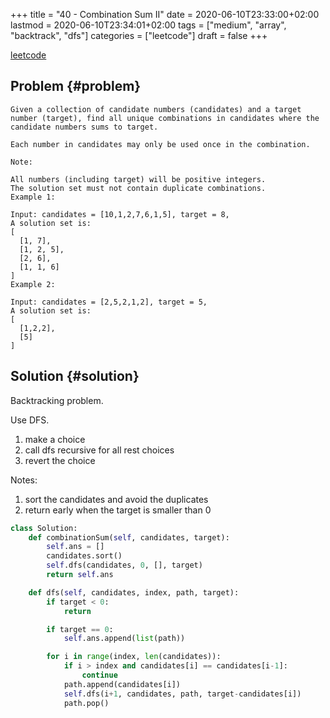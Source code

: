 +++
title = "40 - Combination Sum II"
date = 2020-06-10T23:33:00+02:00
lastmod = 2020-06-10T23:34:01+02:00
tags = ["medium", "array", "backtrack", "dfs"]
categories = ["leetcode"]
draft = false
+++

[leetcode](https://leetcode.com/problems/combination-sum-ii/)


## Problem {#problem}

```text
Given a collection of candidate numbers (candidates) and a target number (target), find all unique combinations in candidates where the candidate numbers sums to target.

Each number in candidates may only be used once in the combination.

Note:

All numbers (including target) will be positive integers.
The solution set must not contain duplicate combinations.
Example 1:

Input: candidates = [10,1,2,7,6,1,5], target = 8,
A solution set is:
[
  [1, 7],
  [1, 2, 5],
  [2, 6],
  [1, 1, 6]
]
Example 2:

Input: candidates = [2,5,2,1,2], target = 5,
A solution set is:
[
  [1,2,2],
  [5]
]
```


## Solution {#solution}

Backtracking problem.

Use DFS.

1.  make a choice
2.  call dfs recursive for all rest choices
3.  revert the choice

Notes:

1.  sort the candidates and avoid the duplicates
2.  return early when the target is smaller than 0

<!--listend-->

```python
class Solution:
    def combinationSum(self, candidates, target):
        self.ans = []
        candidates.sort()
        self.dfs(candidates, 0, [], target)
        return self.ans

    def dfs(self, candidates, index, path, target):
        if target < 0:
            return

        if target == 0:
            self.ans.append(list(path))

        for i in range(index, len(candidates)):
            if i > index and candidates[i] == candidates[i-1]:
                continue
            path.append(candidates[i])
            self.dfs(i+1, candidates, path, target-candidates[i])
            path.pop()
```
